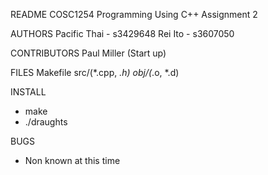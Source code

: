 README
COSC1254 Programming Using C++ Assignment 2

AUTHORS
Pacific Thai - s3429648
Rei Ito - s3607050

CONTRIBUTORS
Paul Miller (Start up)

FILES
Makefile
src/(*.cpp, *.h)
obj/(*.o, *.d)

INSTALL
- make
- ./draughts

BUGS
- Non known at this time
